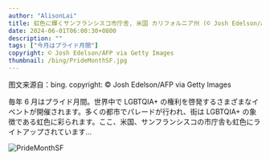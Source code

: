 ```yaml
---
author: "AlisonLai"
title: 虹色に輝くサンフランシスコ市庁舎, 米国 カリフォルニア州 (© Josh Edelson/AFP via Getty Images)
date: 2024-06-01T06:00:30+0800
description: ""
tags: ["今月はプライド月間"]
copyright: © Josh Edelson/AFP via Getty Images
thumbnail: /bing/PrideMonthSF.jpg
---
```

图文来源自：bing.  copyright: © Josh Edelson/AFP via Getty Images

毎年 6 月はプライド月間。世界中で LGBTQIA+ の権利を啓発するさまざまなイベントが開催されます。多くの都市でパレードが行われ、街は LGBTQIA+ の象徴である虹色に彩られます。ここ、米国、サンフランシスコの市庁舎も虹色にライトアップされています…

![PrideMonthSF](/bing/PrideMonthSF.jpg)